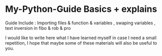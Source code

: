 # My-Python-Guide Basics + explains
Guide Include : 
Importing files &  function & variables , swaping variables , text inversion in                    fibo & rob & pro 

I would like to write here what I have learned myself in case I need a small repetition, I hope that maybe some of these materials will also be useful to you.
